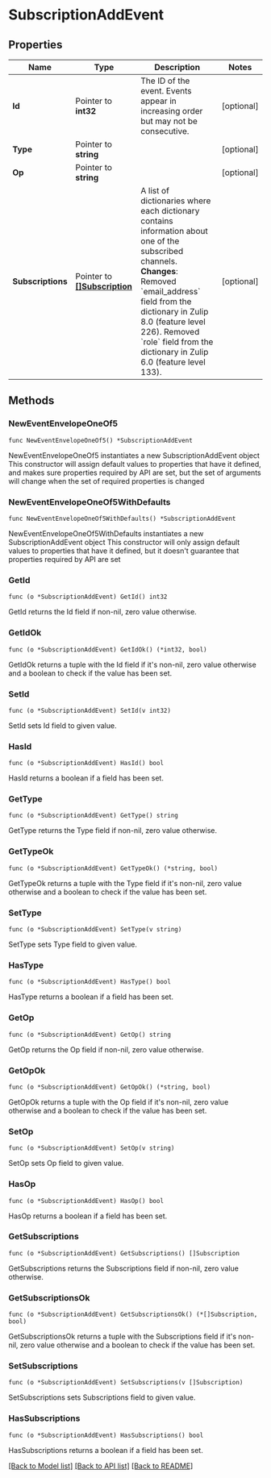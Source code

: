 # SubscriptionAddEvent

## Properties

Name | Type | Description | Notes
------------ | ------------- | ------------- | -------------
**Id** | Pointer to **int32** | The ID of the event. Events appear in increasing order but may not be consecutive.  | [optional] 
**Type** | Pointer to **string** |  | [optional] 
**Op** | Pointer to **string** |  | [optional] 
**Subscriptions** | Pointer to [**[]Subscription**](Subscription.md) | A list of dictionaries where each dictionary contains information about one of the subscribed channels.  **Changes**: Removed &#x60;email_address&#x60; field from the dictionary in Zulip 8.0 (feature level 226).  Removed &#x60;role&#x60; field from the dictionary in Zulip 6.0 (feature level 133).  | [optional] 

## Methods

### NewEventEnvelopeOneOf5

`func NewEventEnvelopeOneOf5() *SubscriptionAddEvent`

NewEventEnvelopeOneOf5 instantiates a new SubscriptionAddEvent object
This constructor will assign default values to properties that have it defined,
and makes sure properties required by API are set, but the set of arguments
will change when the set of required properties is changed

### NewEventEnvelopeOneOf5WithDefaults

`func NewEventEnvelopeOneOf5WithDefaults() *SubscriptionAddEvent`

NewEventEnvelopeOneOf5WithDefaults instantiates a new SubscriptionAddEvent object
This constructor will only assign default values to properties that have it defined,
but it doesn't guarantee that properties required by API are set

### GetId

`func (o *SubscriptionAddEvent) GetId() int32`

GetId returns the Id field if non-nil, zero value otherwise.

### GetIdOk

`func (o *SubscriptionAddEvent) GetIdOk() (*int32, bool)`

GetIdOk returns a tuple with the Id field if it's non-nil, zero value otherwise
and a boolean to check if the value has been set.

### SetId

`func (o *SubscriptionAddEvent) SetId(v int32)`

SetId sets Id field to given value.

### HasId

`func (o *SubscriptionAddEvent) HasId() bool`

HasId returns a boolean if a field has been set.

### GetType

`func (o *SubscriptionAddEvent) GetType() string`

GetType returns the Type field if non-nil, zero value otherwise.

### GetTypeOk

`func (o *SubscriptionAddEvent) GetTypeOk() (*string, bool)`

GetTypeOk returns a tuple with the Type field if it's non-nil, zero value otherwise
and a boolean to check if the value has been set.

### SetType

`func (o *SubscriptionAddEvent) SetType(v string)`

SetType sets Type field to given value.

### HasType

`func (o *SubscriptionAddEvent) HasType() bool`

HasType returns a boolean if a field has been set.

### GetOp

`func (o *SubscriptionAddEvent) GetOp() string`

GetOp returns the Op field if non-nil, zero value otherwise.

### GetOpOk

`func (o *SubscriptionAddEvent) GetOpOk() (*string, bool)`

GetOpOk returns a tuple with the Op field if it's non-nil, zero value otherwise
and a boolean to check if the value has been set.

### SetOp

`func (o *SubscriptionAddEvent) SetOp(v string)`

SetOp sets Op field to given value.

### HasOp

`func (o *SubscriptionAddEvent) HasOp() bool`

HasOp returns a boolean if a field has been set.

### GetSubscriptions

`func (o *SubscriptionAddEvent) GetSubscriptions() []Subscription`

GetSubscriptions returns the Subscriptions field if non-nil, zero value otherwise.

### GetSubscriptionsOk

`func (o *SubscriptionAddEvent) GetSubscriptionsOk() (*[]Subscription, bool)`

GetSubscriptionsOk returns a tuple with the Subscriptions field if it's non-nil, zero value otherwise
and a boolean to check if the value has been set.

### SetSubscriptions

`func (o *SubscriptionAddEvent) SetSubscriptions(v []Subscription)`

SetSubscriptions sets Subscriptions field to given value.

### HasSubscriptions

`func (o *SubscriptionAddEvent) HasSubscriptions() bool`

HasSubscriptions returns a boolean if a field has been set.


[[Back to Model list]](../README.md#documentation-for-models) [[Back to API list]](../README.md#documentation-for-api-endpoints) [[Back to README]](../README.md)



